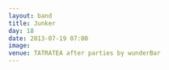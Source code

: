 ```yaml
---
layout: band
title: Junker
day: 18
date: 2013-07-19 07:00
image: 
venue: TATRATEA after parties by wunderBar
---
```



